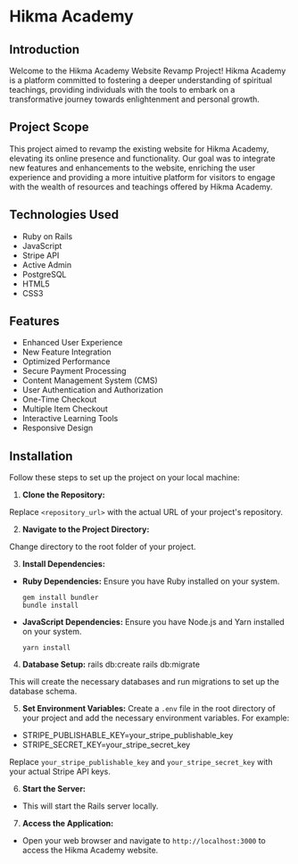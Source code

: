 # Hikma Academy 

## Introduction

Welcome to the Hikma Academy Website Revamp Project! Hikma Academy is a platform committed to fostering a deeper understanding of spiritual teachings, providing individuals with the tools to embark on a transformative journey towards enlightenment and personal growth.

## Project Scope

This project aimed to revamp the existing website for Hikma Academy, elevating its online presence and functionality. Our goal was to integrate new features and enhancements to the website, enriching the user experience and providing a more intuitive platform for visitors to engage with the wealth of resources and teachings offered by Hikma Academy.

## Technologies Used

- Ruby on Rails
- JavaScript
- Stripe API
- Active Admin
- PostgreSQL
- HTML5
- CSS3

## Features

- Enhanced User Experience
- New Feature Integration
- Optimized Performance
- Secure Payment Processing
- Content Management System (CMS)
- User Authentication and Authorization
- One-Time Checkout
- Multiple Item Checkout
- Interactive Learning Tools
- Responsive Design

## Installation

Follow these steps to set up the project on your local machine:

1. **Clone the Repository:**

Replace `<repository_url>` with the actual URL of your project's repository.

2. **Navigate to the Project Directory:**

Change directory to the root folder of your project.

3. **Install Dependencies:**
- **Ruby Dependencies:**
  Ensure you have Ruby installed on your system.
  ```
  gem install bundler
  bundle install
  ```
- **JavaScript Dependencies:**
  Ensure you have Node.js and Yarn installed on your system.
  ```
  yarn install
  ```

4. **Database Setup:**
rails db:create
rails db:migrate

This will create the necessary databases and run migrations to set up the database schema.

5. **Set Environment Variables:**
Create a `.env` file in the root directory of your project and add the necessary environment variables. For example:

- STRIPE_PUBLISHABLE_KEY=your_stripe_publishable_key
- STRIPE_SECRET_KEY=your_stripe_secret_key

Replace `your_stripe_publishable_key` and `your_stripe_secret_key` with your actual Stripe API keys.

6. **Start the Server:**
- This will start the Rails server locally.

7. **Access the Application:**
- Open your web browser and navigate to `http://localhost:3000` to access the Hikma Academy website.
